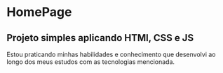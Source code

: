 # HomePage

## Projeto simples aplicando HTMl, CSS e JS

Estou praticando minhas habilidades e conhecimento que desenvolvi ao longo dos meus estudos com as tecnologias mencionada.
